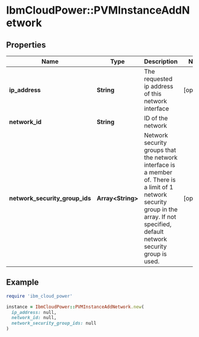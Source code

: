 # IbmCloudPower::PVMInstanceAddNetwork

## Properties

| Name | Type | Description | Notes |
| ---- | ---- | ----------- | ----- |
| **ip_address** | **String** | The requested ip address of this network interface | [optional] |
| **network_id** | **String** | ID of the network |  |
| **network_security_group_ids** | **Array&lt;String&gt;** | Network security groups that the network interface is a member of. There is a limit of 1 network security group in the array. If not specified, default network security group is used. | [optional] |

## Example

```ruby
require 'ibm_cloud_power'

instance = IbmCloudPower::PVMInstanceAddNetwork.new(
  ip_address: null,
  network_id: null,
  network_security_group_ids: null
)
```

